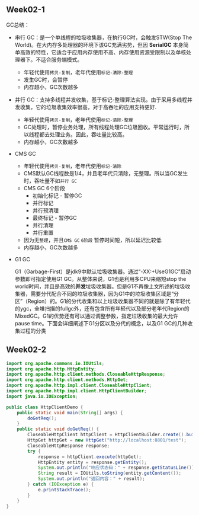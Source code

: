 ## Week02-1

GC总结：

- 串行 GC：是一个单线程的垃圾收集器，在执行GC时，会触发STW(Stop The World)。在大内存多处理器的环境下该GC充满劣势，但因 **SerialGC** 本身简单高效的特性，它适合于应用内存使用不高、内存使用资源受限制以及单核处理器下。不适合服务端模式。

  -  年轻代使用`拷贝-复制`，老年代使用`标记-清除-整理`
  - 发生GC时，会暂停
  - 内存越小，GC次数越多

- 并行 GC：支持多线程并发收集，基于标记-整理算法实现。由于采用多线程并发收集，它的垃圾收集效率很高，对于高吞吐的应用支持更好.

  - 年轻代使用`拷贝-复制`，老年代使用`标记-清除-整理`
  - GC处理时，暂停业务处理，所有线程处理GC垃圾回收。平常运行时，所以线程都去处理业务。因此，吞吐量比较高。
  - 内存越小，GC次数越多

- CMS GC

  - 年轻代使用`拷贝-复制`，老年代使用`标记-清除`
  - CMS默认GC线程数是1/4，并且老年代只清除，无整理。所以当GC发生时，吞吐量不如`并行 GC`
  - CMS GC 6个阶段
    - 初始化标记 - 暂停GC
    - 并行标记
    - 并行预清理
    - 最终标记 - 暂停GC
    - 并行清理
    - 并行重置
  - 因为无`整理`，并且`CMS GC` `6阶段` 暂停时间短，所以延迟比较低
  - 内存越小，GC次数越多

- G1 GC

  G1（Garbage-First）是jdk9中默认垃圾收集器。通过“-XX:+UseG1GC”启动参数即可指定使用G1 GC。从整体来说，G1也是利用多CPU来缩短stop the world时间，并且是高效的**并发**垃圾收集器。但是G1不再像上文所述的垃圾收集器，需要分代配合不同的垃圾收集器，因为G1中的垃圾收集区域是“分区”（Region）的。G1的分代收集和以上垃圾收集器不同的就是除了有年轻代的ygc，全堆扫描的fullgc外，还有包含所有年轻代以及部分老年代Region的MixedGC。G1的优势还有可以通过调整参数，指定垃圾收集的最大允许pause time。下面会详细阐述下G1分区以及分代的概念，以及G1 GC的几种收集过程的分类

## Week02-2

```java
import org.apache.commons.io.IOUtils;
import org.apache.http.HttpEntity;
import org.apache.http.client.methods.CloseableHttpResponse;
import org.apache.http.client.methods.HttpGet;
import org.apache.http.impl.client.CloseableHttpClient;
import org.apache.http.impl.client.HttpClientBuilder;
import java.io.IOException;

public class HttpClientDemo {
    public static void main(String[] args) {
        doGetReq();
    }
    public static void doGetReq() {
        CloseableHttpClient httpClient = HttpClientBuilder.create().build();
        HttpGet httpGet = new HttpGet("http://localhost:8801/test");
        CloseableHttpResponse response;
        try {
            response = httpClient.execute(httpGet);
            HttpEntity entity = response.getEntity();
            System.out.println("响应状态码：" + response.getStatusLine());
            String result = IOUtils.toString(entity.getContent());
            System.out.println("返回内容：" + result);
        } catch (IOException e) {
            e.printStackTrace();
        }
    }
}
```

